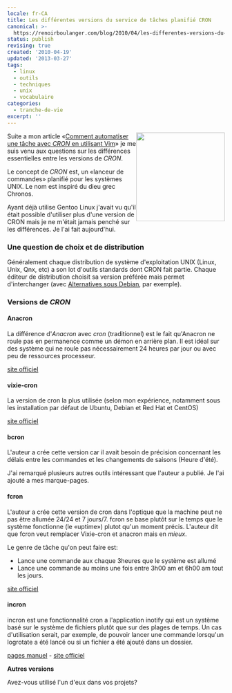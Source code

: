 ```yaml
---
locale: fr-CA
title: Les différentes versions du service de tâches planifié CRON
canonical: >-
  https://renoirboulanger.com/blog/2010/04/les-differentes-versions-du-service-de-taches-planifie-cron/
status: publish
revising: true
created: '2010-04-19'
updated: '2013-03-27'
tags:
  - linux
  - outils
  - techniques
  - unix
  - vocabulaire
categories:
  - tranche-de-vie
excerpt: ''
---
```


<img class="size-full wp-image-2104" style="float: right; border: 0px;" title="Une horloge" src="https://renoirboulanger.com/wp-content/uploads/2010/04/Clock-icon.png" alt="" width="205" height="205" />Suite a mon article «<a href="/blog/2010/04/comment-automatiser-une-tache-avec-cron-en-utilisant-vim/">Comment automatiser une tâche avec <em>CRON</em> en utilisant Vim</a>» je me suis venu aux questions sur les différences essentielles entre les versions de <em>CRON</em>.

Le concept de <em>CRON</em> est, un «lanceur de commandes» planifié pour les systèmes UNIX. Le nom est inspiré du dieu grec Chronos.

Ayant déjà utilise Gentoo Linux j'avait vu qu'il était possible d'utiliser plus d'une version de CRON mais je ne m'était jamais penché sur les différences. Je l'ai fait aujourd'hui.

<!--more-->
<h3>Une question de choix et de distribution</h3>
Généralement chaque distribution de système d'exploitation UNIX (Linux, Unix, Qnx, etc) a son lot d'outils standards dont CRON fait partie. Chaque éditeur de distribution choisit sa version préférée mais permet d'interchanger (avec <a href="http://wiki.debian.org/DebianAlternatives">Alternatives sous Debian</a>, par exemple).
<h3>Versions de <em>CRON</em></h3>
<h4>Anacron</h4>
La différence d'<em>Anacron</em> avec <em>cron</em> (traditionnel) est le fait qu'Anacron ne roule pas en permanence comme un démon en arrière plan. Il est idéal sur des système qui ne roule pas nécessairement 24 heures par jour ou avec peu de ressources processeur.

<a href="http://anacron.sourceforge.net/">site officiel</a>
<h4>vixie-cron</h4>
La version de cron la plus utilisée (selon mon expérience, notamment sous les installation par défaut de Ubuntu, Debian et Red Hat et CentOS)

<a href="http://troy.jdmz.net/cron/">site officiel</a>
<h4>bcron</h4>
L'auteur a crée cette version car il avait besoin de précision concernant les délais entre les commandes et les changements de saisons (Heure d'été).

J'ai remarqué plusieurs autres outils intéressant que l'auteur a publié. Je l'ai ajouté a mes marque-pages.
<h4>fcron</h4>
L'auteur a crée cette version de cron dans l'optique que la machine peut ne pas être allumée 24/24 et 7 jours/7. fcron se base plutôt sur le temps que le système fonctionne (le «uptime») plutot qu'un moment précis. L'auteur dit que fcron veut remplacer Vixie-cron et anacron mais en <em>mieux</em>.

Le genre de tâche qu'on peut faire est:
<ul>
	<li>Lance une commande aux chaque 3heures que le système est allumé</li>
	<li>Lance une commande au moins une fois entre 3h00 am et 6h00 am tout les jours.</li>
</ul>
<a href="http://fcron.free.fr/">site officiel</a>
<h4>incron</h4>
incron est une fonctionnalité cron a l'application inotify qui est un système basé sur le système de fichiers plutôt que sur des plages de temps. Un cas d'utilisation serait, par exemple, de pouvoir lancer une commande lorsqu'un logrotate a été lancé ou si un fichier a été ajouté dans un dossier.

<a href="http://linux.die.net/man/5/incron.conf">pages manuel</a> - <a href="http://inotify.aiken.cz/">site officiel</a>

<strong>Autres versions</strong>

Avez-vous utilisé l'un d'eux dans vos projets?
